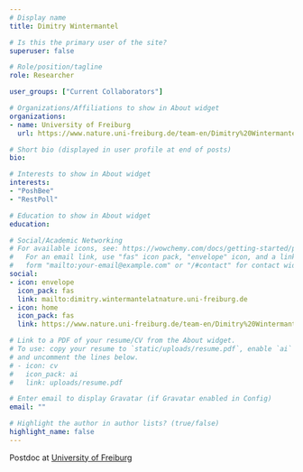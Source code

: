 ```yaml
---
# Display name
title: Dimitry Wintermantel

# Is this the primary user of the site?
superuser: false

# Role/position/tagline
role: Researcher

user_groups: ["Current Collaborators"]

# Organizations/Affiliations to show in About widget
organizations:
- name: University of Freiburg
  url: https://www.nature.uni-freiburg.de/team-en/Dimitry%20Wintermantel

# Short bio (displayed in user profile at end of posts)
bio:

# Interests to show in About widget
interests:
- "PoshBee"
- "RestPoll"

# Education to show in About widget
education:

# Social/Academic Networking
# For available icons, see: https://wowchemy.com/docs/getting-started/page-builder/#icons
#   For an email link, use "fas" icon pack, "envelope" icon, and a link in the
#   form "mailto:your-email@example.com" or "/#contact" for contact widget.
social:
- icon: envelope
  icon_pack: fas
  link: mailto:dimitry.wintermantelatnature.uni-freiburg.de
- icon: home
  icon_pack: fas
  link: https://www.nature.uni-freiburg.de/team-en/Dimitry%20Wintermantel

# Link to a PDF of your resume/CV from the About widget.
# To use: copy your resume to `static/uploads/resume.pdf`, enable `ai` icons in `params.toml`,
# and uncomment the lines below.
# - icon: cv
#   icon_pack: ai
#   link: uploads/resume.pdf

# Enter email to display Gravatar (if Gravatar enabled in Config)
email: ""

# Highlight the author in author lists? (true/false)
highlight_name: false
---
```


Postdoc at [University of Freiburg](https://www.nature.uni-freiburg.de/team-en/Dimitry%20Wintermantel)